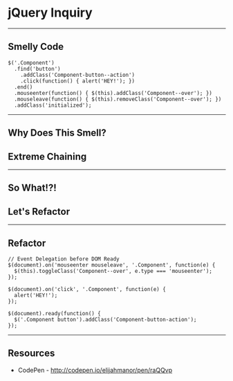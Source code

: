 # jQuery Inquiry

------

## Smelly Code

```
$('.Component')
  .find('button')
    .addClass('Component-button--action')
    .click(function() { alert('HEY!'); })
  .end()
  .mouseenter(function() { $(this).addClass('Component--over'); })
  .mouseleave(function() { $(this).removeClass('Component--over'); })
  .addClass('initialized');
```

------

## Why Does This Smell?

## Extreme Chaining <!-- .element class="fragment" -->

------

## So What!?!

## Let's Refactor <!-- .element class="fragement" -->

------

## Refactor

```
// Event Delegation before DOM Ready
$(document).on('mouseenter mouseleave', '.Component', function(e) {
  $(this).toggleClass('Component--over', e.type === 'mouseenter');  
});

$(document).on('click', '.Component', function(e) {
  alert('HEY!');
});

$(document).ready(function() {
  $('.Component button').addClass('Component-button-action');
});
```

------

## Resources

* CodePen - http://codepen.io/elijahmanor/pen/raQQvp
